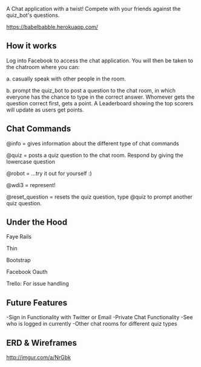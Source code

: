 A Chat application with a twist! Compete with your friends against the quiz_bot's questions.

https://babelbabble.herokuapp.com/

How it works
---
Log into Facebook to access the chat application.  You will then be taken to the chatroom where you can:

a. casually speak with other people in the room.

b. prompt the quiz_bot to post a question to the chat room, in which everyone has the chance to type in the correct answer. Whomever gets the question correct first, gets a point.  A Leaderboard showing the top scorers will update as users get points.

Chat Commands
---
@info = gives information about the different type of chat commands

@quiz = posts a quiz question to the chat room. Respond by giving the lowercase question

@robot = ...try it out for yourself :)

@wdi3 = represent!

@reset_question = resets the quiz question, type @quiz to prompt another quiz question.

Under the Hood
---
Faye Rails

Thin

Bootstrap

Facebook Oauth

Trello: For issue handling


Future Features
---
-Sign in Functionality with Twitter or Email
-Private Chat Functionality
-See who is logged in currently
-Other chat rooms for different quiz types

ERD & Wireframes
---
http://imgur.com/a/NrGbk
